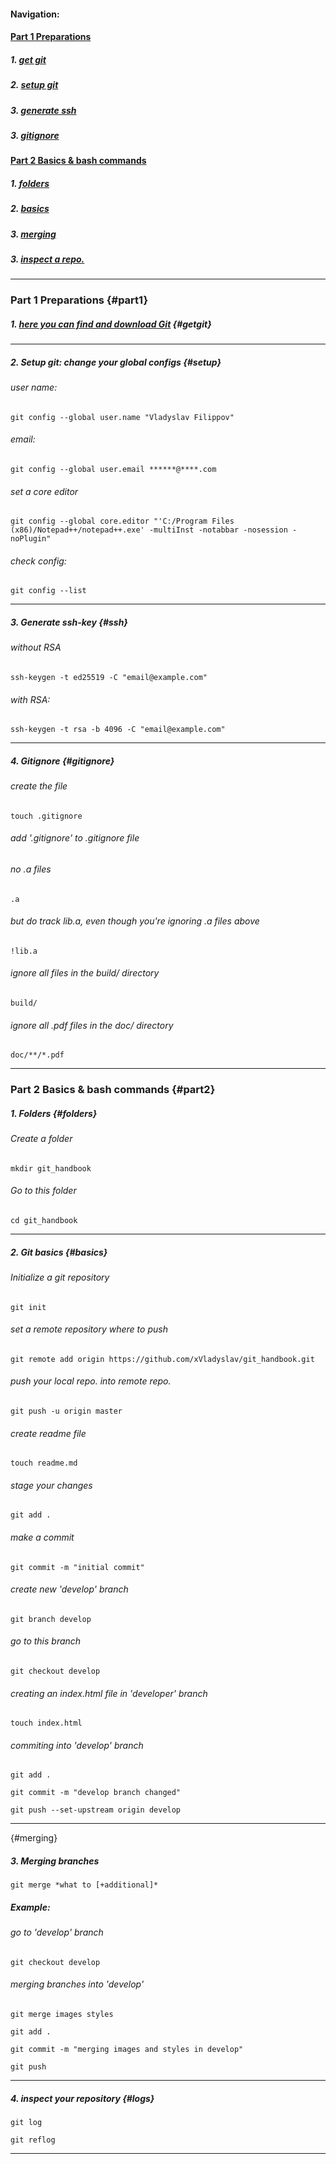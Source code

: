 #### Navigation:
#### [Part 1 Preparations](#part1)
##### 1. [get git](#getgit)
##### 2. [setup git](#setup)
##### 3. [generate ssh](#ssh)
##### 3. [gitignore](#gitignore)
#### [Part 2 Basics & bash commands](#part2)
##### 1. [folders](#folders)
##### 2. [basics](#basics)
##### 3. [merging](#merging)
##### 3. [inspect a repo.](#logs)

***

### Part 1 Preparations {#part1}

##### 1. [here you can find and download Git](http://git-scm.com/download/) {#getgit}

***

##### 2. Setup git: change your global configs {#setup}
###### user name:
`git config --global user.name "Vladyslav Filippov"`
###### email:
`git config --global user.email ******@****.com` 

###### set a core editor 												
`git config --global core.editor "'C:/Program Files (x86)/Notepad++/notepad++.exe' -multiInst -notabbar -nosession -noPlugin"` 

###### check config:
`git config --list`  
***
##### 3. Generate ssh-key {#ssh}
###### without RSA
`ssh-keygen -t ed25519 -C "email@example.com"`
###### with RSA:
`ssh-keygen -t rsa -b 4096 -C "email@example.com"`
***
##### 4. Gitignore {#gitignore}
###### create the file
`touch .gitignore`

###### add '.gitignore' to .gitignore file 
###### no .a files
`.a`
###### but do track lib.a, even though you're ignoring .a files above
`!lib.a`
###### ignore all files in the build/ directory
`build/`
###### ignore all .pdf files in the doc/ directory
`doc/**/*.pdf`
***
### Part 2 Basics & bash commands {#part2}

##### 1. Folders {#folders}
###### Create a folder
`mkdir git_handbook`

###### Go to this folder
`cd git_handbook`
***
##### 2. Git basics {#basics}
###### Initialize a git repository
`git init`

###### set a remote repository where to push 
`git remote add origin https://github.com/xVladyslav/git_handbook.git`

###### push your local repo. into remote repo.
`git push -u origin master`

###### create readme file 
`touch readme.md`

###### stage your changes
`git add . `

###### make a commit
`git commit -m "initial commit"`

###### create new 'develop' branch
`git branch develop`

###### go to this branch
`git checkout develop`

###### creating an index.html file in 'developer' branch
`touch index.html`

###### commiting into 'develop' branch
`git add . `

`git commit -m "develop branch changed"`

`git push --set-upstream origin develop`

***
{#merging}
##### 3. Merging branches
`git merge *what to [+additional]*`
##### Example:
###### go to 'develop' branch 
`git checkout develop`
###### merging branches into 'develop'
`git merge images styles`

`git add . `

`git commit -m "merging images and styles in develop"`

`git push`

***

##### 4. inspect your repository {#logs}
`git log`

`git reflog`

***
